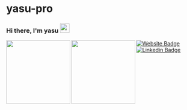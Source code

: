 # yasu-pro

### Hi there, I'm yasu</a> <img src="https://media.giphy.com/media/hvRJCLFzcasrR4ia7z/giphy.gif" width="25px">

<p align="left"> 
  <a href="https://github.com/yasu-pro">
    <img align="left" height="170px" src="https://github-readme-stats.vercel.app/api?username=yasu-pro&count_private=true&show_icons=true&theme=dracula" />
  </a>
  <a href="https://github.com/yasu-pro">
    <img align="left" height="170px" src="https://github-readme-stats.vercel.app/api/top-langs/?username=yasu-pro&layout=compact&theme=dracula" />
  </a>
</p>

[![Website Badge](https://img.shields.io/badge/Website-3b5998?style=flat-square&logo=google-chrome&logoColor=white)](https://blog-yasu.com/about/)
[![Linkedin Badge](https://img.shields.io/badge/-LinkedIn-0e76a8?style=flat-square&logo=Linkedin&logoColor=white)](https://www.linkedin.com/in/yasuhiro-fujimoto-7b7288213/)
